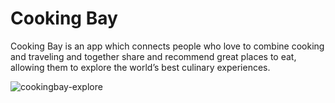 # Cooking Bay
Cooking Bay is an app which connects people who love to combine cooking and traveling and together share and recommend great places to eat, allowing them to explore the world’s best culinary experiences.


![cookingbay-explore](https://user-images.githubusercontent.com/29817740/127740754-d7ddb6ce-9dcf-4399-b0d3-92c34f6afa43.png)
